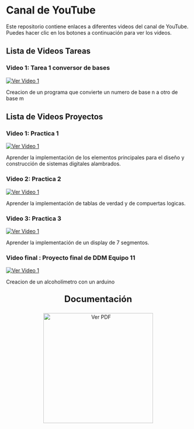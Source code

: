 # Canal de YouTube

Este repositorio contiene enlaces a diferentes videos del canal de YouTube. Puedes hacer clic en los botones a continuación para ver los videos.

## Lista de Videos Tareas

### Video 1: Tarea 1 conversor de bases 
[![Ver Video 1](https://parzibyte.me/blog/wp-content/uploads/2018/11/Logotipo-conversor-de-bases-numéricas.png)](https://youtu.be/c5vQQRzUKDE)

Creacion de un programa que convierte un numero de base n a otro de base m

## Lista de Videos Proyectos

### Video 1: Practica 1 
[![Ver Video 1](https://probotica.com.mx/cdn/shop/products/50PCS-The-new-K2665-2SK2665-TO-220-package_871ec6c3-5882-4dbc-bf58-57231e1e73ad_large.jpg?v=1532384932)](https://youtu.be/YzZvsKJaBw0)

Aprender la implementación de los elementos principales para el diseño y construcción de sistemas digitales alambrados.

### Video 2: Practica 2 
[![Ver Video 1](https://uelectronics.com/wp-content/uploads/2018/10/Led-10mm-Grande-V1.jpg)](https://youtu.be/KBUQLJQaJv8)

Aprender la implementación de tablas de verdad y de compuertas logicas.

### Video 3: Practica 3
[![Ver Video 1](https://hetpro-store.com/TUTORIALES/wp-content/uploads/2018/01/Display-7-segmentos-catodo-comun-1024x688.jpg)](https://youtu.be/bde1e2_bqGc)

Aprender la implementación de un display de 7 segmentos.


### Video final : Proyecto final de DDM Equipo 11
[![Ver Video 1](https://www.shutterstock.com/image-vector/driver-exhales-into-breathalyzer-testing-600nw-1927646714.jpg)](https://youtu.be/HLidSTpbbPk?si=xZmZmlLgsHpke8Y1)

Creacion de un alcoholímetro​ con un arduino 

<div style="text-align: center;">
  <p style="font-size: 24px; font-weight: bold;">Documentación</p>
  <a href="https://github.com/FranciscoJRO/DDM/blob/main/Proyecto%20Final%20DDM%20EQUIPO%2011.pdf">
    <img src="https://img.shields.io/badge/Ver%20PDF-Informational?style=for-the-badge&logo=adobeacrobatreader&logoColor=white&color=blue" alt="Ver PDF" style="width: 300px; height: auto;">
  </a>
</div>

